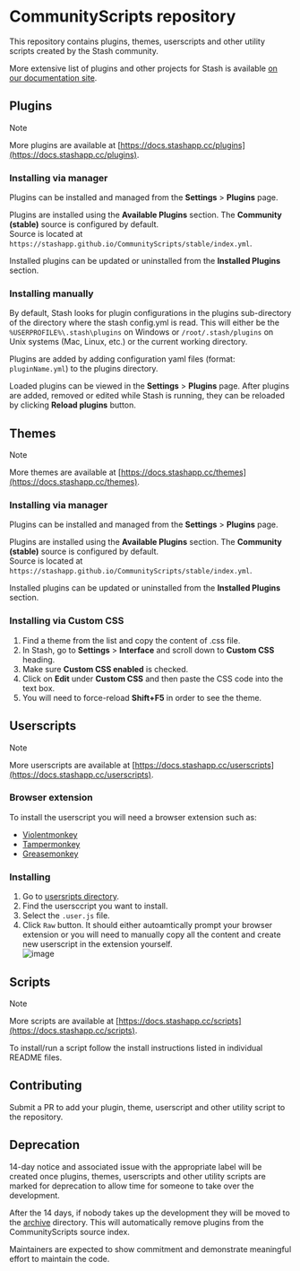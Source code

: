 # CommunityScripts repository

This repository contains plugins, themes, userscripts and other utility scripts created by the Stash community.

More extensive list of plugins and other projects for Stash is available [on our documentation site](https://docs.stashapp.cc/plugins).

## Plugins

> [!NOTE]
> More plugins are available at [https://docs.stashapp.cc/plugins](https://docs.stashapp.cc/plugins).

### Installing via manager

Plugins can be installed and managed from the **Settings** > **Plugins** page.

Plugins are installed using the **Available Plugins** section. The **Community (stable)** source is configured by default.  
Source is located at `https://stashapp.github.io/CommunityScripts/stable/index.yml`.

Installed plugins can be updated or uninstalled from the **Installed Plugins** section.

### Installing manually

By default, Stash looks for plugin configurations in the plugins sub-directory of the directory where the stash config.yml is read. This will either be the `%USERPROFILE%\.stash\plugins` on Windows or `/root/.stash/plugins` on Unix systems (Mac, Linux, etc.) or the current working directory.

Plugins are added by adding configuration yaml files (format: `pluginName.yml`) to the plugins directory.

Loaded plugins can be viewed in the **Settings** > **Plugins** page. After plugins are added, removed or edited while Stash is running, they can be reloaded by clicking **Reload plugins** button.

## Themes

> [!NOTE]
> More themes are available at [https://docs.stashapp.cc/themes](https://docs.stashapp.cc/themes).

### Installing via manager

Plugins can be installed and managed from the **Settings** > **Plugins** page.

Plugins are installed using the **Available Plugins** section. The **Community (stable)** source is configured by default.  
Source is located at `https://stashapp.github.io/CommunityScripts/stable/index.yml`.

Installed plugins can be updated or uninstalled from the **Installed Plugins** section.

### Installing via Custom CSS

1. Find a theme from the list and copy the content of .css file.
1. In Stash, go to **Settings** > **Interface** and scroll down to **Custom CSS** heading.
1. Make sure **Custom CSS enabled** is checked.
1. Click on **Edit** under **Custom CSS** and then paste the CSS code into the text box.
1. You will need to force-reload **Shift+F5** in order to see the theme.

## Userscripts

> [!NOTE]
> More userscripts are available at [https://docs.stashapp.cc/userscripts](https://docs.stashapp.cc/userscripts).

### Browser extension

To install the userscript you will need a browser extension such as:
 
- [Violentmonkey](https://violentmonkey.github.io)
- [Tampermonkey](https://www.tampermonkey.net)
- [Greasemonkey](https://www.greasespot.net)

### Installing

1. Go to [usersripts directory](https://github.com/stashapp/CommunityScripts/tree/main/userscripts).
2. Find the usersccript you want to install.
3. Select the `.user.js` file.
4. Click `Raw` button. It should either autoamtically prompt your browser extension or you will need to manually copy all the content and create new userscript in the extension yourself.  
![image](https://github.com/user-attachments/assets/62dd4258-a4fc-4610-8103-9a3fc7e396a9)

## Scripts

> [!NOTE]
> More scripts are available at [https://docs.stashapp.cc/scripts](https://docs.stashapp.cc/scripts).

To install/run a script follow the install instructions listed in individual README files.

## Contributing

Submit a PR to add your plugin, theme, userscript and other utility script to the repository. 

## Deprecation

14-day notice and associated issue with the appropriate label will be created once plugins, themes, userscripts and other utility scripts are marked for deprecation to allow time for someone to take over the development.

After the 14 days, if nobody takes up the development they will be moved to the [archive](./archive) directory. This will automatically remove plugins from the CommunityScripts source index.

Maintainers are expected to show commitment and demonstrate meaningful effort to maintain the code.
